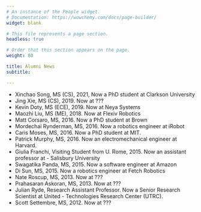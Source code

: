 ```yaml
---
# An instance of the People widget.
# Documentation: https://wowchemy.com/docs/page-builder/
widget: blank

# This file represents a page section.
headless: true

# Order that this section appears on the page.
weight: 80

title: Alumni News
subtitle:

---
```

- Xinchao Song, MS (CS), 2021, Now a PhD student at Clarkson University
- Jing Xie, MS (CS), 2019. Now at ???
- Kevin Doty, MS (ECE), 2019. Now at Neya Systems
- Maozhi Liu, MS (ME), 2018. Now at Flexiv Robotics
- Matt Corsaro, MS, 2016. Now a PhD student at Brown
- Mordechai Rynderman, MS, 2016. Now a robotics engineer at iRobot
- Caris Moses, MS, 2016. Now a PhD student at MIT.
- Patrick Murphy, MS, 2016. Now an electromechanical engineer at Harvard.
- Giulia Franchi, Visiting Student from U. Rome, 2015. Now an assistant professor at - Salisbury University
- Swagatika Panda, MS, 2015. Now a software engineer at Amazon
- Di Sun, MS, 2015. Now a robotics engineer at Fetch Robotics
- Nate Roscup, MS, 2013. Now at ???
- Prahasaran Askoran, MS, 2013. Now at ???
- Julian Ryde, Research Assistant Professor. Now a Senior Research Scientist at United - Technologies Research Center (UTRC).
- Scott Settembre, MS, 2012. Now at ???
